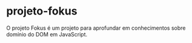 # projeto-fokus
 O projeto Fokus é um projeto para aprofundar em conhecimentos sobre domínio do DOM em JavaScript.
